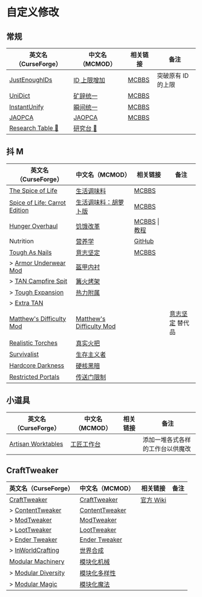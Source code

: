 # 自定义修改

## 常规

| 英文名（CurseForge）                                                            | 中文名（MCMOD）                                     | 相关链接                                              | 备注               |
| ------------------------------------------------------------------------------- | --------------------------------------------------- | ----------------------------------------------------- | ------------------ |
| [JustEnoughIDs](https://www.curseforge.com/minecraft/mc-mods/jeid)              | [ID 上限增加](https://www.mcmod.cn/class/1389.html) | [MCBBS](https://www.mcbbs.net/thread-835611-1-1.html) | 突破原有 ID 的上限 |
| [UniDict](https://www.curseforge.com/minecraft/mc-mods/unidict)                 | [矿辞统一](https://www.mcmod.cn/class/479.html)     | [MCBBS](https://www.mcbbs.net/thread-600649-1-1.html) |                    |
| [InstantUnify](https://www.curseforge.com/minecraft/mc-mods/instantunify)       | [瞬间统一](https://www.mcmod.cn/class/1284.html)    | [MCBBS](https://www.mcbbs.net/thread-816966-1-1.html) |                    |
| [JAOPCA](https://www.curseforge.com/minecraft/mc-mods/jaopca)                   | [JAOPCA](https://www.mcmod.cn/class/878.html)       | [MCBBS](https://www.mcbbs.net/thread-838302-1-1.html) |                    |
| [Research Table 🔬](https://www.curseforge.com/minecraft/mc-mods/research-table) | [研究台 🔬](https://www.mcmod.cn/class/3304.html)    |                                                       |                    |

## 抖 M

| 英文名（CurseForge）                                                                                       | 中文名（MCMOD）                                                  | 相关链接                                                                                                      | 备注                                                   |
| ---------------------------------------------------------------------------------------------------------- | ---------------------------------------------------------------- | ------------------------------------------------------------------------------------------------------------- | ------------------------------------------------------ |
| [The Spice of Life](https://www.curseforge.com/minecraft/mc-mods/the-spice-of-life)                        | [生活调味料](https://www.mcmod.cn/class/404.html)                | [MCBBS](https://www.mcbbs.net/thread-722595-1-1.html)                                                         |                                                        |
| [Spice of Life: Carrot Edition](https://www.curseforge.com/minecraft/mc-mods/spice-of-life-carrot-edition) | [生活调味料：胡萝卜版](https://www.mcmod.cn/class/1836.html)     | [MCBBS](https://www.mcbbs.net/thread-772478-1-1.html)                                                         |                                                        |
| [Hunger Overhaul](https://www.curseforge.com/minecraft/mc-mods/hunger-overhaul)                            | [饥饿改革](https://www.mcmod.cn/class/458.html)                  | [MCBBS](https://www.mcbbs.net/thread-785119-1-1.html) \| [教程](https://www.mcbbs.net/thread-941161-1-1.html) |                                                        |
| Nutrition                                                                                                  | [营养学](https://www.mcmod.cn/class/1271.html)                   | [GitHub](https://github.com/WesCook/Nutrition)                                                                |                                                        |
| [Tough As Nails](https://www.curseforge.com/minecraft/mc-mods/tough-as-nails)                              | [意志坚定](https://www.mcmod.cn/class/531.html)                  | [MCBBS](https://www.mcbbs.net/thread-849264-1-1.html)                                                         |                                                        |
| > [Armor Underwear Mod](https://www.curseforge.com/minecraft/mc-mods/armor-underwear-mod)                  | [盔甲内衬](https://www.mcmod.cn/class/1992.html)                 |                                                                                                               |                                                        |
| > [TAN Campfire Spit](https://www.curseforge.com/minecraft/mc-mods/tan-campfire-spit)                      | [篝火烤架](https://www.mcmod.cn/class/848.html)                  |                                                                                                               |                                                        |
| > [Tough Expansion](https://www.curseforge.com/minecraft/mc-mods/tough-expansion)                          | [热力附属](https://www.mcmod.cn/class/1221.html)                 |                                                                                                               |                                                        |
| > [Extra TAN](https://www.curseforge.com/minecraft/mc-mods/extra-tan)                                      |                                                                  |                                                                                                               |                                                        |
| [Matthew's Difficulty Mod](https://www.curseforge.com/minecraft/mc-mods/matthews-difficulty-mod)           | [Matthew's Difficulty Mod](https://www.mcmod.cn/class/2403.html) |                                                                                                               | [意志坚定](https://www.mcmod.cn/class/531.html) 替代品 |
| [Realistic Torches](https://www.curseforge.com/minecraft/mc-mods/realistic-torches)                        | [真实火把](https://www.mcmod.cn/class/2955.html)                 |                                                                                                               |                                                        |
| [Survivalist](https://www.curseforge.com/minecraft/mc-mods/survivalist)                                    | [生存主义者](https://www.mcmod.cn/class/862.html)                |                                                                                                               |                                                        |
| [Hardcore Darkness](https://www.curseforge.com/minecraft/mc-mods/hardcore-darkness)                        | [硬核黑暗](https://www.mcmod.cn/class/1667.html)                 |                                                                                                               |                                                        |
| [Restricted Portals](https://www.curseforge.com/minecraft/mc-mods/restricted-portals)                      | [传送门限制](https://www.mcmod.cn/class/1911.html)               |                                                                                                               |                                                        |

## 小道具

| 英文名（CurseForge）                                                                  | 中文名（MCMOD）                                    | 相关链接 | 备注                             |
| ------------------------------------------------------------------------------------- | -------------------------------------------------- | -------- | -------------------------------- |
| [Artisan Worktables](https://www.curseforge.com/minecraft/mc-mods/artisan-worktables) | [工匠工作台](https://www.mcmod.cn/class/1559.html) |          | 添加一堆各式各样的工作台以供魔改 |

## CraftTweaker

| 英文名（CurseForge）                                                                  | 中文名（MCMOD）                                        | 相关链接                                  | 备注 |
| ------------------------------------------------------------------------------------- | ------------------------------------------------------ | ----------------------------------------- | ---- |
| [CraftTweaker](https://www.curseforge.com/minecraft/mc-mods/crafttweaker)             | [CraftTweaker](https://www.mcmod.cn/class/669.html)    | [官方 Wiki](https://docs.blamejared.com/) |      |
| > [ContentTweaker](https://www.curseforge.com/minecraft/mc-mods/contenttweaker)       | [ContentTweaker](https://www.mcmod.cn/class/1497.html) |                                           |      |
| > [ModTweaker](https://www.curseforge.com/minecraft/mc-mods/modtweaker)               | [ModTweaker](https://www.mcmod.cn/class/448.html)      |                                           |      |
| > [LootTweaker](https://www.curseforge.com/minecraft/mc-mods/loottweaker)             | [LootTweaker](https://www.mcmod.cn/class/2304.html)    |                                           |      |
| > [Ender Tweaker](https://www.curseforge.com/minecraft/mc-mods/endertweaker)          | [Ender Tweaker](https://www.mcmod.cn/class/1468.html)  |                                           |      |
| > [InWorldCrafting](https://www.curseforge.com/minecraft/mc-mods/inworldcrafting)     | [世界合成](https://www.mcmod.cn/class/1916.html)       |                                           |      |
| [Modular Machinery](https://www.curseforge.com/minecraft/mc-mods/modular-machinery)   | [模块化机械](https://www.mcmod.cn/class/1288.html)     |                                           |      |
| > [Modular Diversity](https://www.curseforge.com/minecraft/mc-mods/modular-diversity) | [模块化多样性](https://www.mcmod.cn/class/2034.html)   |                                           |      |
| > [Modular Magic](https://www.curseforge.com/minecraft/mc-mods/modular-magic)         | [模块化魔法](https://www.mcmod.cn/class/2036.html)     |                                           |      |
